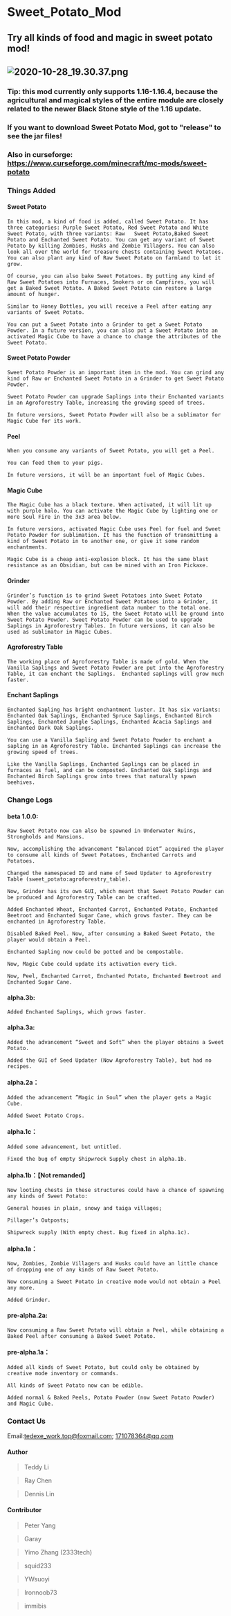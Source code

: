 # Sweet_Potato_Mod
## Try all kinds of food and magic in sweet potato mod!
![2020-10-28_19.30.37.png](https://i.loli.net/2020/11/01/6eZRi2UvuHOKwsg.png)
----------------------------------------------------------------------------------------------------------------------------------------------------------------------
### Tip: this mod currently only supports 1.16-1.16.4, because the agricultural and magical styles of the entire module are closely related to the newer Black Stone style of the 1.16 update.

### If you want to download Sweet Potato Mod, got to "release" to see the jar files!

### Also in curseforge: https://www.curseforge.com/minecraft/mc-mods/sweet-potato

### Things Added

#### Sweet Potato

    In this mod, a kind of food is added, called Sweet Potato. It has three categories: Purple Sweet Potato, Red Sweet Potato and White Sweet Potato, with three variants: Raw   Sweet Potato,Baked Sweet Potato and Enchanted Sweet Potato. You can get any variant of Sweet Potato by killing Zombies, Husks and Zombie Villagers. You can also look all over the world for treasure chests containing Sweet Potatoes. You can also plant any kind of Raw Sweet Potato on farmland to let it grow.
  
    Of course, you can also bake Sweet Potatoes. By putting any kind of Raw Sweet Potatoes into Furnaces, Smokers or on Campfires, you will get a Baked Sweet Potato. A Baked Sweet Potato can restore a large amount of hunger.
  
    Similar to Honey Bottles, you will receive a Peel after eating any variants of Sweet Potato.
  
    You can put a Sweet Potato into a Grinder to get a Sweet Potato Powder. In a future version, you can also put a Sweet Potato into an activated Magic Cube to have a chance to change the attributes of the Sweet Potato.
  
#### Sweet Potato Powder

    Sweet Potato Powder is an important item in the mod. You can grind any kind of Raw or Enchanted Sweet Potato in a Grinder to get Sweet Potato Powder.
  
    Sweet Potato Powder can upgrade Saplings into their Enchanted variants in an Agroforestry Table, increasing the growing speed of trees.
  
    In future versions, Sweet Potato Powder will also be a sublimator for Magic Cube for its work.
  
#### Peel

    When you consume any variants of Sweet Potato, you will get a Peel.
  
    You can feed them to your pigs.
  
    In future versions, it will be an important fuel of Magic Cubes.
  
#### Magic Cube

    The Magic Cube has a black texture. When activated, it will lit up with purple halo. You can activate the Magic Cube by lighting one or more Soul Fire in the 3x3 area below.
  
    In future versions, activated Magic Cube uses Peel for fuel and Sweet Potato Powder for sublimation. It has the function of transmitting a kind of Sweet Potato in to another one, or give it some random enchantments.
  
    Magic Cube is a cheap anti-explosion block. It has the same blast resistance as an Obsidian, but can be mined with an Iron Pickaxe.
  
#### Grinder

    Grinder’s function is to grind Sweet Potatoes into Sweet Potato Powder. By adding Raw or Enchanted Sweet Potatoes into a Grinder, it will add their respective ingredient data number to the total one. When the value accumulates to 15, the Sweet Potato will be ground into Sweet Potato Powder. Sweet Potato Powder can be used to upgrade Saplings in Agroforestry Tables. In future versions, it can also be used as sublimator in Magic Cubes.
  
#### Agroforestry Table

    The working place of Agroforestry Table is made of gold. When the Vanilla Saplings and Sweet Potato Powder are put into the Agroforestry Table, it can enchant the Saplings.  Enchanted saplings will grow much faster.
  
#### Enchant Saplings
    Enchanted Sapling has bright enchantment luster. It has six variants: Enchanted Oak Saplings, Enchanted Spruce Saplings, Enchanted Birch Saplings, Enchanted Jungle Saplings, Enchanted Acacia Saplings and Enchanted Dark Oak Saplings.
  
    You can use a Vanilla Sapling and Sweet Potato Powder to enchant a sapling in an Agroforestry Table. Enchanted Saplings can increase the growing speed of trees.
  
    Like the Vanilla Saplings, Enchanted Saplings can be placed in furnaces as fuel, and can be composted. Enchanted Oak Saplings and Enchanted Birch Saplings grow into trees that naturally spawn beehives.
  
  
  
### Change Logs

#### beta 1.0.0:

    Raw Sweet Potato now can also be spawned in Underwater Ruins, Strongholds and Mansions.
    
    Now, accomplishing the advancement “Balanced Diet” acquired the player to consume all kinds of Sweet Potatoes, Enchanted Carrots and Potatoes.
    
    Changed the namespaced ID and name of Seed Updater to Agroforestry Table (sweet_potato:agroforestry_table).
    
    Now, Grinder has its own GUI, which meant that Sweet Potato Powder can be produced and Agroforestry Table can be crafted.
    
    Added Enchanted Wheat, Enchanted Carrot, Enchanted Potato, Enchanted Beetroot and Enchanted Sugar Cane, which grows faster. They can be enchanted in Agroforestry Table.
    
    Disabled Baked Peel. Now, after consuming a Baked Sweet Potato, the player would obtain a Peel.
    
    Enchanted Sapling now could be potted and be compostable.
    
    Now, Magic Cube could update its activation every tick.
    
    Now, Peel, Enchanted Carrot, Enchanted Potato, Enchanted Beetroot and Enchanted Sugar Cane.
    
#### alpha.3b:

    Added Enchanted Saplings, which grows faster.
    
#### alpha.3a:

    Added the advancement “Sweet and Soft” when the player obtains a Sweet Potato.

    Added the GUI of Seed Updater (Now Agroforestry Table), but had no recipes.

#### alpha.2a：

    Added the advancement ”Magic in Soul” when the player gets a Magic Cube.

    Added Sweet Potato Crops.

#### alpha.1c：

    Added some advancement, but untitled.

    Fixed the bug of empty Shipwreck Supply chest in alpha.1b.

#### alpha.1b：【Not remanded】

    Now looting chests in these structures could have a chance of spawning any kinds of Sweet Potato:

    General houses in plain, snowy and taiga villages;

    Pillager’s Outposts;
    
    Shipwreck supply (With empty chest. Bug fixed in alpha.1c).
    
#### alpha.1a：

    Now, Zombies, Zombie Villagers and Husks could have an little chance of dropping one of any kinds of Raw Sweet Potato.
    
    Now consuming a Sweet Potato in creative mode would not obtain a Peel any more.
    
    Added Grinder.
    
#### pre-alpha.2a:

    Now consuming a Raw Sweet Potato will obtain a Peel, while obtaining a Baked Peel after consuming a Baked Sweet Potato.
    
#### pre-alpha.1a：

    Added all kinds of Sweet Potato, but could only be obtained by creative mode inventory or commands.
    
    All kinds of Sweet Potato now can be edible.
    
    Added normal & Baked Peels, Potato Powder (now Sweet Potato Powder) and Magic Cube.

### Contact Us

Email:tedexe_work.top@foxmail.com; 171078364@qq.com

#### Author

> Teddy Li

> Ray Chen

> Dennis Lin


#### Contributor

> Peter Yang

> Garay

> Yimo Zhang (2333tech)

> squid233

> YWsuoyi

> Ironnoob73

> immibis
